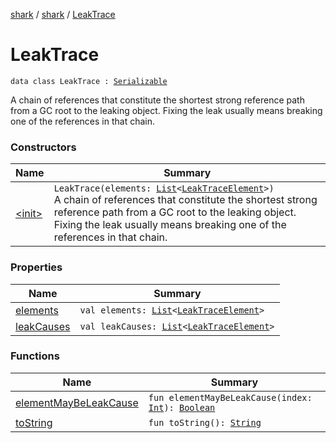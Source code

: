 [shark](../../index.md) / [shark](../index.md) / [LeakTrace](./index.md)

# LeakTrace

`data class LeakTrace : `[`Serializable`](https://docs.oracle.com/javase/6/docs/api/java/io/Serializable.html)

A chain of references that constitute the shortest strong reference path from a GC root to the
leaking object. Fixing the leak usually means breaking one of the references in that chain.

### Constructors

| Name | Summary |
|---|---|
| [&lt;init&gt;](-init-.md) | `LeakTrace(elements: `[`List`](https://kotlinlang.org/api/latest/jvm/stdlib/kotlin.collections/-list/index.html)`<`[`LeakTraceElement`](../-leak-trace-element/index.md)`>)`<br>A chain of references that constitute the shortest strong reference path from a GC root to the leaking object. Fixing the leak usually means breaking one of the references in that chain. |

### Properties

| Name | Summary |
|---|---|
| [elements](elements.md) | `val elements: `[`List`](https://kotlinlang.org/api/latest/jvm/stdlib/kotlin.collections/-list/index.html)`<`[`LeakTraceElement`](../-leak-trace-element/index.md)`>` |
| [leakCauses](leak-causes.md) | `val leakCauses: `[`List`](https://kotlinlang.org/api/latest/jvm/stdlib/kotlin.collections/-list/index.html)`<`[`LeakTraceElement`](../-leak-trace-element/index.md)`>` |

### Functions

| Name | Summary |
|---|---|
| [elementMayBeLeakCause](element-may-be-leak-cause.md) | `fun elementMayBeLeakCause(index: `[`Int`](https://kotlinlang.org/api/latest/jvm/stdlib/kotlin/-int/index.html)`): `[`Boolean`](https://kotlinlang.org/api/latest/jvm/stdlib/kotlin/-boolean/index.html) |
| [toString](to-string.md) | `fun toString(): `[`String`](https://kotlinlang.org/api/latest/jvm/stdlib/kotlin/-string/index.html) |
